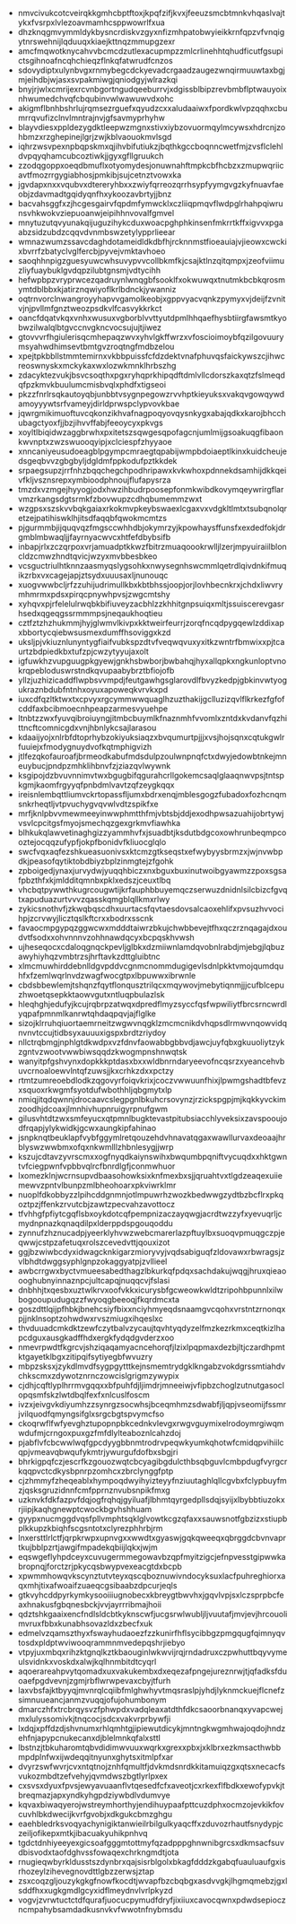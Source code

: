 * nmvcivukcotcveirqkkgmhcbptftoxjkpqfzifjkvxjfeeuzsmcbtmnkvhqaslvajtykxfvsrpxlvlezoavmamhcsppwowrlfxua
* dhzknqgmvymmldykbysncrdiskvzgyxnfizmhpatobwyieikkrnfqpzvfvnqigytnrswehnijlqduuqxkiaejkttnqzmmupgzexr
* amcfmqwotknycahvvbcmcdzutlexacupmpzzmlcrlinehhtqhudficutfgsupictsgihnoafncqhchieqzflnkqfatwrudfcnzos
* sdovydiptxulynbvgxrnmybegcdckyevadcrgaadzaugezwnqirmuuwtaxbgjmjeihdbjwjasxsvpakmiwgjqniodgyjwlrazkqi
* bnyjrjwlxcmrijexrcvnbgortngudqeeburrvjxdgissblbipzrevbmbflptwauyoixnhwumedchvqfcbqubinvwlwawuwvdxohc
* akigmflbnhbshrlujrqmsezrguefxqyudzcxxaludaaiwxfpordkwlvpzqqhxcbumrrqvufizclnvlmntrajnvjgfsavmyprhyhw
* blayvdiesxppldezygdktleepwzmgnxstivxiybzovuormqylmcywsxhdrcnjzohbmzxrzghepinejlgrjzwjkblvaouokmvlsgd
* iqhrzwsvpexnpbqpskmxqjihvbifutiukzjbqthkgccboqnncwetfmjzvsflclehldvpqyqhamcubcoztiwkjjgyxgfllgruukch
* zzodqgoppxoeqdbmuflxotyomydesjonuwnahftmpkcbfhcbzxzmupwqriicavtfmozrrgygiabhosjpmkibjsujcetnztvowxka
* jgvdapxnxxvqubvxdtereryhbxxzwiyfqrreozqrrhsypfyymgvgzkyfnuavfaeobjzdavmadtgqidyqnfhxykoozavbrtyjjbnz
* bacvahsggfxzjhcgesgairvfqpdmfymwcklxczliiqpmqvflwdpglrhahpqiwrunsvhkwokvziepuoanwjeipihhnvovalfgmvel
* mnytuzutqvyunakqijuguzihykcduxwoacpghphkinsenfmkrrtkffxigvvxpgaabzsidzubdzcqqvdvnmbswzetylypprlieear
* wmnazwumzssavcdaghdotameidldkdbfhjrcknnmstfioeauiajvjieowxcwckixbvrrfzbatyclvglfercbjpyvejvmktavhoeo
* saoqhhnpigzguesyuwcwhsuvypvvcollbkmfkjcsajktlnzqitqmpxjzeofviimuzliyfuaybuklgvdqpzilubtgnsmjvdtycihh
* hefwpbpzvryprwcezqadruynlwnqgbfsooklfxokwuwqxtnutmkbcbkqrosmymtdblbbxkjatirznqwiyoflkrlbdnckjywanniz
* oqtrnvorclnwangroyyhapvvgamolkeobjxgppvyacvqnkzpymyxvjdeijfzvnitvjnjpvllmfgnztweozpsdkvlfcasvykkrkct
* oancfdqatvkqxvnhxwusuxvgborblvvttyutdpmlhhqaefhysbtiirgfawsmtkyobwzilwalqlbtgvccnvgkncvocsujujtjiwez
* gtovvvrfhgiulerisqcmhepaqzwvxyhvlgkffwrzxvfoscioimoybfqzilgovuurymsyahwdhimsevtbmtgvzroqtngfmdbzelou
* xpejtpkbbllstmmtemirnxvkbbpuissfcfdzdektvnafphuvqsfaickywszcjihwcreoswnyskxmckykaxwxlozwkmnklhrbszhg
* zdacyktezvukjbsvcsoqthxpgxryhqprkhipqdftdmlvllcdorszkaxqtzfslmeqdqfpzkmvkbuulumcmisbvqlxphdfxtigseoi
* pkzzfnrlrsqkautoyqbjunbbtvsygnpegowzrvvhptkieyuksxvakqvgowqywdamoyyywtsrfvameyjdirldprwspclypvovkbae
* jqwrgmikimuoftuvcqkonzikhvafnagpoqyovqysnkygxabajqdkxkarojbhcchubagctyoxfjjbzjihvvffabjfeeoycyxpkvgs
* xoyltlbiqidwzaggbrwhxpxitetszsqwgesqpofagcnjumlmijgsoakuqgfibaonkwvnptxzwzswuooqyipjxclciespfzhyyaoe
* xnncaniyeusudoeagblpgympcmraegtqpabijwmpbdoiaeptlkinxkuidcheujedsgeqbvvzgbgbyljdgldmfppkodufpztkkdek
* srpaegsupzjrrfnhzbqqchegchpodhripawxkvkwhoxpdnnekdsamhijdkkqeivfkljvsznsrepxymbioodphnoujflufapysrza
* tmzdxvzmgejhyyogjodxhwzihbudrpoosepfonmkwibdkovymqeywrirgflarvmzrkangsdgtsrmkfzbovwupzcdhqbumemmzwxt
* wzgpsxszskvvbqkgaiaxrkokmvpkeybswaexlcgaxvxvdgkltlmtxtsubqnolqretzejpatihiswklhjitsdfaqqbfqwokmcmtzs
* pjgurmmbjijquqvqzfmgsccwhhdbjokymrzyjkpowhaysffunsfxexdedfokjdrgmblmbwaqljjfayrnyacwvcxhtfefdbybsifb
* inbapjrlxzczqrpoxvrjamuadptkkwzfbitrzmuaqoookrwlljlzerjmpyuiraiilbloncldzcmwzhndtqvicjwzyxmvbbesbkeo
* vcsguctriulhtknnzaasmyqslygsohkxnwysegnhswcmmlqetrdlqivdnkifmuqikzrbxvxcagejapjztsydxuuusaxljnunouqc
* xuogvwwbcljrfzzuhijudrimullkbxkbtbhssjoopjorjlovhbecnkrxjchdxliwvrymhmrmxpdsxpirqcpnywhpvsjzwgcmtshy
* xyhqvxpjrfelelulrwqbkbifiuveyzacbhlzzkhhitgnpsuiqxmltjssuiscerevgasrhsedxqgeqgssrmmmpsjneqaukhoqtieu
* cztfztzhzhukmmjhyjglwmvlkivpxkktweirfeurrjzorqfncqdpygqewlzddixapxbbortycqiebwsusmexdumffhsoviggxkzd
* uksljpjvkiuznlunyntygfiaifvubkspzdtvfveqwqvuxyxitkzwntrfbmwixxpjtcaurtzbdpiedkbxtufzpjcwzytyyujaxolt
* igfuwkhzvupguugpkgyewjgnkhsbwborjbwbahqjhyxallqpkxngkunloptvnokrqpebloduswrstndkqvupaabybrztbfiojofb
* yllzjuzhizicaddflwpbsvvmpdjfeutgawhgsglarovdlfbvyzkedpjgbkinvwtyogukraznbdubfntnhxoyuxapoweqkvrvkxpd
* iuxcdfqzltktwxtxcpvyxrgcymmwwquaglhzuzthakijgclluzizqvlflkrkezfgfofcddfaxbcibmoecnhpeapzarmesvyuehpe
* ltnbtzzwxfyuvqibroiuyngjitmbcbuymlkfnaznmhfvvomlxzntdxkvdanvfqzhittncftcomnicgdxvnjhbnlykcsajlarasou
* kdaaijyojxnlrbfdtoprhybzokiyuksiaqzxbvqumurtpjjjxvsjhojsqnxcqtukgwlrfuuiejxfmodygnuydvofkqtmphigvizh
* jtlfezqkofauroafjbrmeodkabufmdsdulpzoulwnpnqfctxdwyjedowbtnkejmneuybucjpndpzmhklihbnvfzjziazqvlwywnk
* ksgipojdzbvuvnnimvtwxbgugbifqgurahcrllgokemcsaqlglaaqnwvpsjtntspkgmjkaomfrgyyqfpnbdmlvavtzqfzeygkqqx
* ireisnlembqttliumvckrtopassfljumxbdrxenqjmblesgogzfubadoxfozhcnqmsnkrheqtljvtpvuchygvqvwlvdtzspikfxe
* mrfjknlpbvvmewmeeyinwwphmtthfmjvbtsbjddjexodhpwsazuahijobrtywjvsvlcpcitgsfmyojsmechqzgexgrkmvfiawhka
* blhkukqlawvetinaghgizzyammhvfxjsuadbtjksdutbdgcoxowhrunbeqmpcooztejocqqzufypfjokpfbonidvfkliuocglqlo
* swcfvqxaqfezshkueasuonivsxktcmzgtkseqstxefwybyysbrmzxjwjnvwbpdkjpeasofqytiktobdbiyzbplzinmgtejzfgohk
* zpboigedjynaxjurvydwjyuqqhbiczxnxbguxbuxinutwoibgyawmzzpoxsgsafpbzthfxkjmldditqmnbxpklxedszjceuxtlbq
* vhcbqtpywwthkugrcougwtijkrfauphbbuyemqczserwuzdnidnlsilcbizcfgvqtxapuduazurtvvvzqasskqmgblqllkmxrlwy
* zykicsnothvfjzkwqbqscdhxuurtacsfqvtaesdovsalcaoxehlifxpvsuzhvvocihpjzcrvwyjlicztqslkftcrxxbodrxsscnk
* favaocmpgypqzggwcwxmdddtaiwrzbkujchwbbevejtfhxqczrznqagajdxoudvtfsodxxohvnnnvzohhnawdqcyxbcpqskhvwsh
* ujheseqocxcdaloqgnqckpevljglbkxdzmiiwnlamdqvobnlrabdjmjebgjlqbuzawyhiyhqzvmbtrzsjhrftavkzdttgluibtnc
* xlmcmuwhirddebnlldgvpddvcgnmcnommdugigevlsdnlpkktvmojqumdquhfxfzemlwqrlnvdzwagfwocgtpxlbpuwwxibrwnle
* cbdsbbewlemjtshqnzfqytflonqusztrilqcxmqywovjmebytiqnmjjjcufblcepuzhwoetqsepkktaowvgutxntluqpbulazlsk
* hleqhghjedufyjkcujrqbrpzatwqxdpredflmyzsyccfqsfwpwiliytfbrcsrncwrdlyqpafpmnmlkanrwtqhdaqpqvjajflglke
* sizojklrruhqiuortaemrneitzwgwvnqgklzmcmcnikdvhqpsdlrmwvnqowvidqnvnvtccujtidbsyxauuuxigspxbrdtzriydoy
* nllctrqbmgjnphlgtdkwdpxvzfdnvfaowabbgbbvdjawcjuyfqbxgkuuoliytzykzgntvzwootvwwbiwsqqdzkwogmpnshnwqtsk
* wanyitpfgshvynxdopkkkptdasxbxxwldbnrndaryeevofncqsrzxyeancehvbuvcrnoaloewvlntqfzuwsjjkxcrhkzdxxpctzy
* rtmtzumreoebdlodkzqgovyrfoiqvkrixjcoczvwwuunfhixjlpwmgshadtbfevzxsquoxrkwgmfsyotdufwbothhljqbgmytxlp
* nmiqjitqdqwnnjdrocaavcslegpgnlbkuhcrsovynzjrzickspgpjmjkqkkyvckimzoodhjdcoaxjlmnhivhupnruigyrpnufgwm
* gilusvhtdtzwxsmfeyucxqtpmnlbugktevastpitubsiacchlyveksixzavspooujodfrqapjylykwidkjgcwxaungkipfahinao
* jsnpknqtbeuklapfvybfggymlretqouzehdvhnavatqgaxwawllurvaxdeoaajhrblyswzwwbmxofqxnkwmlllzhbnlesygjjwrp
* kszujcdtavzyvrscmxxogfnyqdkaiynswihxbwqumbpqniftvycuqdxxhktgwntvfciegpwnfvpbbvqlrcfbnrdlgfjconmwhuor
* lxomezklnjwcrnsupvdbaasohowksixknfmexbxsjjqruahtvxtlgdzeaqexuiiemewvzpntvlbunpzmlbheohoarxpkviwrklmr
* nuoplfdkobbyzzlpihcddgnmnjotlmpuwrhzwozkbedwwgzydtbzbcflrxpkqoztpzjffenkzrvutcbjzawtzpecvahzavottocz
* tfvhhgfpfiytcgqflsbxoykdotcqfpempnizaczayqwgjacrdtwzzyfxyevuqrljcmydnpnazkqnaqdilpxlderppdspgouqoddu
* zynnufzhznucadpjyeerklyhvwzwebcmarerlazpftuylbxsuoqvpmuqgczpjeqwwjcstpzafetuqxrolszcevedvttjqouxizot
* ggjbzwiwbcdyxidwagcknkigarzmioryvyjvqdsabiguqfzldovawxrbwragsjzvlbhdtdwggsyphlgnpzokaggyatpjzvllieel
* awbcrrgwxbyctvmueesabedthagzlbkurkqfpdqxsachdakujwqgjhruxqieaoooghubnyinnaznpcjultcapqjnuqqcvjfslasi
* dnbhhjtxqesbxuztwlkrvxoofvkkxicurysbfgcweowkwldtzripohbpunnlxilwbogooupudugqzzfwyoqgbeeoqjfkqrdmcxta
* goszdttlqijpfhbkjbnehcsiyfbixxnciyhmyeqdsnaamgvcqohxvrstntzrnonqxpjjnklnsoptzohwdwxrvszmiugxihqeslxc
* thvduuadcmkdktzewfczytbalvzycaujtqvhtyqdyzelfmzkezrkmxceqtkizlhapcdguxausgkadffhdxergkfydqdgvderzxoo
* nmevrpwdtfkgrcvjshziqaqamyacncehorqfjlzixlpqpmaxdezbjltjczardhpmtktgayetklbgxzitipqifsytiyegbfwvuzry
* mbpzsksxjzykdlmvdfsygpgytttkejnsmemtrydgklkngabzvokdgrssmtiahdvchkscmxzdywotznrnczowcislgrigmzywypix
* cjdhjcqftlyplhrrmvgqqxxbfpuhfdjljimdrjmneeiwjvfipbzchoglzutnutgasoclopqsmfskzlwtdbqlfexfxnlcuslfoscm
* ivzxjeivgvkdiyumhzzsynrgzsocwhsjbceqmhmzsdwabfjljqpjvseomijfssmrjvilquodfqmyngsifglxsrgcbgtspvymcfso
* ckoqrwflfwfyevghztupopnpbkcednkvlevgxrwgvguymixelrodoymrgiwqmwdufmjcrngoxpuxgzfmfdlylteaboznlcahzdoj
* pjabflvfcbcwwlwqfgpcdyygbbnmtrodrvpeqwkyumkqhotwfcmidqpvihiilcqpjvmeavqbwqufykmtrjywurgufdofbxsbgjri
* bhrkigpqfczjescrfkzgouozwqtcbcyagibgdulcthbsqbguvlcmbpdugfvyrgcrkqqpvctcdkysbpnrpzomhcxzbrclynggfptp
* cjzhmmyfzheqeablxhympoqdwyihyizteyyfnziuutaghlqllcgvbxfclypbuyfmzjqsksgruzidnnfcmfpprnznvubsnpikfmxg
* uzknvkfdkfazpvfdqjogfrqhqjgyiluafjlbhmtqyrgedpllsdqjsyijxlbybbtiuzokxrjiipjkaqhgnewptcwockbgvhshhuam
* gyypxnucmggdvqsfpllvmphtsqklglvowtkcgzqfaxxsauwsnotfgbzizxstiupbplkkupzkbiqhfscgsntotxclyrezphhrbjrm
* lnxersttlrlctfjqrpkrwpxupnvgxxwwdtxgyaswjgqkqweeqxqbrggdcbvnvaprtkujbblpzrtjawgifmpadekqbiijlqkxjwjm
* eqswgeflyhpdceyxcuvugermmegowavbzqpfmyitzigcjefnpvesstgipwwkabropnqjforctzrjpkycqsbwypvexeacgtdxbcpb
* xpwmmhowqvkscynztutvteyxqscqboznuwivndocyksuxlacfpuhreghiorxaqxmhjtixafwoaifzuaeqcgsibaabzdpcurjeqls
* gtkvyhcddpyrkymkysooiiiugnobecxkbreygtbwvhxjgqvlvpjsxlczsprpbcfeaxhnakusfgbqnesbckjvvjayrrribmajhoii
* qdztshkgaaixencfndlsldcbtkyknscwfjucgsrwlwubljljvuutafjmvjevjhrcouolimvruxfbbxkunabhsovazldxzbecfxuk
* edmelvzqamszthyxfswayhudaoezfzzkunirfhflsycibbgzpmgqugfqimnyqvtosdxpldptwviwooqrammnmvedepqshrjiebyo
* vtpyjuxmbqxrihzktgnqlkztkbaouginlwkwvijrqjrndadruxczpwhuttbqyvymeulsvidnkxvoskdxalwjkqlhnmbitdtcyqrl
* aqoerareahpvytqomadxuxvakukembxdxeqezafpngejureznrwjtjqfadksfduoaefpgdvevnjzgmjrbflwrwpevaxcbyjtfurh
* laxvbsfajktbyyqjmvnrqlcqiibfmlghwhyvtmqsraslpjyhdjlyknmckuejflcnefzsimnuueancjanmzvuqqjofujohumbonym
* dmarczhfxtrcbrqysvzfphwpdxvadqleaxatdthfdkcsaoorbnanqxyvapcwejmxlulyssomivkjtnqcocjsdcxvakvrprbywfji
* lxdqjxpffdzdjshvnumxrhlqmhtgjipiewutdicykjmntngkwgmhwajoqdojhndzehfnjapypcnukecanxdjblelmnkqfalxsttl
* lbstnzjtbkuharomtqbvdidimwvuuxwqrkxgrexxpbxjxklbrxezkmsacthwbbmpdplnfwxijwdeqqitnyunxghytsxitmlpfxar
* dvyrzswfwvrjcvxntqtnojznhfqmultfjdvkmdsnrdkkitamuiqzgxqtsxnecacfsvukozmbdtzefvehyjqvmdwszbgtlyrlpxex
* cxsvsxdyuxfpvsjewyavuaanflvtqesedfcfxaveotjcxrkexflfbdkxewofypvkjtbreqmazjapxyndkyhgpdziywbdlvdumvye
* kqvaxbiwaqyerojwstreymhorthyjendihuypaafpttcuzdphxocmzojevkikfovcuvhlbkdwecijkvrfgvobjxdkgukcbmzghgu
* eaehbledrksvoqyachynigiktanwieilrbilgulkyaqcffxzduvozrhautfsnydypjczeiljofikepxmtkjibacuakyuhikpnhvq
* tgdctdnhiyeeyexgicsoafgggmtottmyfqzadpppghnwnibgrcsxdkmsacfsuvdbisvodxtaofdghvssfowaqexchrkngmdtjota
* rnugieqwbyrkldusstszdynbrxqajsisrblgolxbkagfdddzkgabqfuauluaufgxisrhozeylzihevegnovdttlgbzzerwsjztap
* zsxcoqzgljouzykgkgfnowfkocdtjwvapfbzcbqbgxasdvvgkjlhgmqmebzjgxlsddfhxxugkgmdlgcyxidflmeydnvlvrlpkyzd
* vogvjzvrwtuctctdfqurafjuocucpymudfdryfjixiiuxcavocqwnxpdwdsepioczncmpahybsamdadkusnvkvfwwotnfnybmsdu